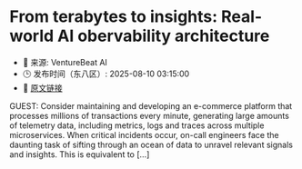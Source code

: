 # From terabytes to insights: Real-world AI obervability architecture
- 📅 来源: VentureBeat AI
- 🕒 发布时间（东八区）: 2025-08-10 03:15:00
- 🔗 [原文链接](https://venturebeat.com/ai/from-terabytes-to-insights-real-world-ai-obervability-architecture/)

<p><span class="ARTICLELISTING__LABEL"><span class="ARTICLE-TYPE">GUEST:</span></span> Consider maintaining and developing an e-commerce platform that processes millions of transactions every minute, generating large amounts of telemetry data, including metrics, logs and traces across multiple microservices. When critical incidents occur, on-call engineers face the daunting task of sifting through an ocean of data to unravel relevant signals and insights. This is equivalent to&#160;[&#8230;]
</p>